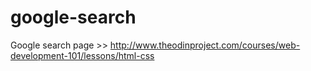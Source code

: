 # google-search
Google search page >> http://www.theodinproject.com/courses/web-development-101/lessons/html-css
